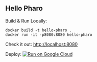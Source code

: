 Hello Pharo
-----------

Build & Run Locally:
```
docker build -t hello-pharo .
docker run -it -p8080:8080 hello-pharo
```

Check it out: [http://localhost:8080](localhost:8080)

Deploy:
[![Run on Google Cloud](https://deploy.cloud.run/button.svg)](https://deploy.cloud.run)

